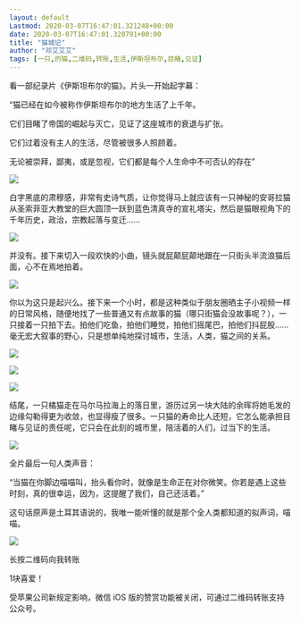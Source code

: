 ```yaml
---
layout: default
Lastmod: 2020-03-07T16:47:01.321248+00:00
date: 2020-03-07T16:47:01.320791+00:00
title: "猫城记"
author: "邓艾艾艾"
tags: [一只,的猫,二维码,转账,生活,伊斯坦布尔,目睹,见证]
---
```


看一部纪录片《伊斯坦布尔的猫》。片头一开始起字幕：

“猫已经在如今被称作伊斯坦布尔的地方生活了上千年。

它们目睹了帝国的崛起与灭亡，见证了这座城市的衰退与扩张。

它们过着没有主人的生活，尽管被很多人照顾着。

无论被崇拜，鄙夷，或是忽视，它们都是每个人生命中不可否认的存在”

![](https://images.weserv.nl/?url=https%3A//mmbiz.qpic.cn/mmbiz_jpg/WYiaIf2PxeWyefcngL1dJLLKo2lqOvIjhUbrkJJWibSE3z6jmE3OVgh50o0saSNmwSFPzZsyx3e7ns3xPO3vyQdA/640%3Fwx_fmt%3Djpeg)

白字黑底的肃穆感，非常有史诗气质，让你觉得马上就应该有一只神秘的安哥拉猫从圣索菲亚大教堂的巨大圆顶一跃到蓝色清真寺的宣礼塔尖，然后是猫眼视角下的千年历史，政治，宗教起落与变迁......

![](https://images.weserv.nl/?url=https%3A//mmbiz.qpic.cn/mmbiz_jpg/WYiaIf2PxeWyefcngL1dJLLKo2lqOvIjh9iaxz6bFq3JRo16h1DDV8hKRkpr8bYrdib5NASM7gkuhL7ds6PFM459A/640%3Fwx_fmt%3Djpeg)

并没有。接下来切入一段欢快的小曲，镜头就屁颠屁颠地跟在一只街头半流浪猫后面，心不在焉地拍着。

![](https://images.weserv.nl/?url=https%3A//mmbiz.qpic.cn/mmbiz_jpg/WYiaIf2PxeWyefcngL1dJLLKo2lqOvIjhTUDOPESGWxiawUibJN8bM0B9aFEUle2GLbeyaZlmnTjYRCWthiaBnnBVw/640%3Fwx_fmt%3Djpeg)

你以为这只是起兴么。接下来一个小时，都是这种类似于朋友圈晒主子小视频一样的日常风格，随便地找了一些普通又有点故事的猫（哪只街猫会没故事呢？），一只接着一只拍下去。拍他们吃鱼，拍他们睡觉，拍他们摇尾巴，拍他们抖屁股......毫无宏大叙事的野心，只是想单纯地探讨城市，生活，人类，猫之间的关系。

![](https://images.weserv.nl/?url=https%3A//mmbiz.qpic.cn/mmbiz_jpg/WYiaIf2PxeWyefcngL1dJLLKo2lqOvIjha0mUPX1rtVHYz6abY1JHn6ibSqmeiaZVISclxqwWOuIAklZecSwld2BQ/640%3Fwx_fmt%3Djpeg)

![](https://images.weserv.nl/?url=https%3A//mmbiz.qpic.cn/mmbiz_jpg/WYiaIf2PxeWyefcngL1dJLLKo2lqOvIjhLgH6GV4DhwBjq4sax08Hibwg2zE9N3KG9WB5Ns3SM7lNnPpkdYBrLzQ/640%3Fwx_fmt%3Djpeg)

![](https://images.weserv.nl/?url=https%3A//mmbiz.qpic.cn/mmbiz_jpg/WYiaIf2PxeWyefcngL1dJLLKo2lqOvIjhKIeKYJ13yaH8jYyaxokOVSUw0B8KgM06oLHghmAza0OhxCUDkvEIicQ/640%3Fwx_fmt%3Djpeg)

结尾，一只橘猫走在马尔马拉海上的落日里，游历过另一块大陆的余晖将她毛发的边缘勾勒得更为收敛，也显得瘦了很多。一只猫的寿命比人还短，它怎么能承担目睹与见证的责任呢，它只会在此刻的城市里，陪活着的人们，过当下的生活。

![](https://images.weserv.nl/?url=https%3A//mmbiz.qpic.cn/mmbiz_jpg/WYiaIf2PxeWyefcngL1dJLLKo2lqOvIjhHcWZ0gJmulGL6pnvcwGgGNTibcZic0I3I2L7tndjiabGewEw4KzNeibfwA/640%3Fwx_fmt%3Djpeg)

全片最后一句人类声音：

“当猫在你脚边喵喵叫，抬头看你时，就像是生命正在对你微笑。你若是遇上这些时刻，真的很幸运，因为，这提醒了我们，自己还活着。”

这句话原声是土耳其语说的，我唯一能听懂的就是那个全人类都知道的拟声词，喵喵。

![](https://images.weserv.nl/?url=https%3A//mmbiz.qpic.cn/mmbiz_jpg/WYiaIf2PxeWyefcngL1dJLLKo2lqOvIjhyGe7YLFN0ut63yicSEMGeMKsy5lNcuTDQZMBtbOLGNWibKFQMTT6vPRw/640%3Fwx_fmt%3Djpeg)

长按二维码向我转账

1块喜爱！

受苹果公司新规定影响，微信 iOS 版的赞赏功能被关闭，可通过二维码转账支持公众号。

